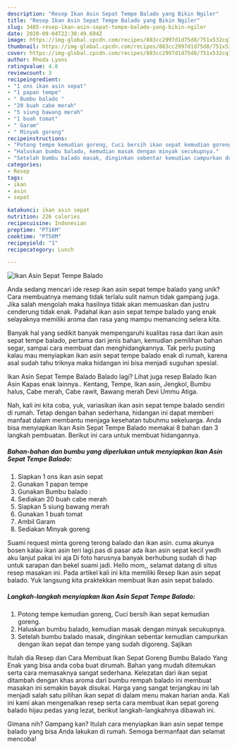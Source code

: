 ```yaml
---
description: "Resep Ikan Asin Sepat Tempe Balado yang Bikin Ngiler"
title: "Resep Ikan Asin Sepat Tempe Balado yang Bikin Ngiler"
slug: 3485-resep-ikan-asin-sepat-tempe-balado-yang-bikin-ngiler
date: 2020-09-04T22:38:49.694Z
image: https://img-global.cpcdn.com/recipes/883cc2997d1d75d8/751x532cq70/ikan-asin-sepat-tempe-balado-foto-resep-utama.jpg
thumbnail: https://img-global.cpcdn.com/recipes/883cc2997d1d75d8/751x532cq70/ikan-asin-sepat-tempe-balado-foto-resep-utama.jpg
cover: https://img-global.cpcdn.com/recipes/883cc2997d1d75d8/751x532cq70/ikan-asin-sepat-tempe-balado-foto-resep-utama.jpg
author: Rhoda Lyons
ratingvalue: 4.8
reviewcount: 3
recipeingredient:
- "1 ons ikan asin sepat"
- "1 papan tempe"
- " Bumbu balado "
- "20 buah cabe merah"
- "5 siung bawang merah"
- "1 buah tomat"
- " Garam"
- " Minyak goreng"
recipeinstructions:
- "Potong tempe kemudian goreng, Cuci bersih ikan sepat kemudian goreng."
- "Haluskan bumbu balado, kemudian masak dengan minyak secukupnya."
- "Setelah bumbu balado masak, dinginkan sebentar kemudian campurkan dengan ikan sepat dan tempe yang sudah digoreng. Sajikan"
categories:
- Resep
tags:
- ikan
- asin
- sepat

katakunci: ikan asin sepat 
nutrition: 226 calories
recipecuisine: Indonesian
preptime: "PT16M"
cooktime: "PT58M"
recipeyield: "1"
recipecategory: Lunch

---
```



![Ikan Asin Sepat Tempe Balado](https://img-global.cpcdn.com/recipes/883cc2997d1d75d8/751x532cq70/ikan-asin-sepat-tempe-balado-foto-resep-utama.jpg)

Anda sedang mencari ide resep ikan asin sepat tempe balado yang unik? Cara membuatnya memang tidak terlalu sulit namun tidak gampang juga. Jika salah mengolah maka hasilnya tidak akan memuaskan dan justru cenderung tidak enak. Padahal ikan asin sepat tempe balado yang enak selayaknya memiliki aroma dan rasa yang mampu memancing selera kita.

Banyak hal yang sedikit banyak mempengaruhi kualitas rasa dari ikan asin sepat tempe balado, pertama dari jenis bahan, kemudian pemilihan bahan segar, sampai cara membuat dan menghidangkannya. Tak perlu pusing kalau mau menyiapkan ikan asin sepat tempe balado enak di rumah, karena asal sudah tahu triknya maka hidangan ini bisa menjadi suguhan spesial.

Ikan Asin Sepat Tempe Balado Balado lagi? Lihat juga resep Balado Ikan Asin Kapas enak lainnya.. Kentang, Tempe, Ikan asin, Jengkol, Bumbu halus, Cabe merah, Cabe rawit, Bawang merah Devi Ummu Atiga.


Nah, kali ini kita coba, yuk, variasikan ikan asin sepat tempe balado sendiri di rumah. Tetap dengan bahan sederhana, hidangan ini dapat memberi manfaat dalam membantu menjaga kesehatan tubuhmu sekeluarga. Anda bisa menyiapkan Ikan Asin Sepat Tempe Balado memakai 8 bahan dan 3 langkah pembuatan. Berikut ini cara untuk membuat hidangannya.

<!--inarticleads1-->

##### Bahan-bahan dan bumbu yang diperlukan untuk menyiapkan Ikan Asin Sepat Tempe Balado:

1. Siapkan 1 ons ikan asin sepat
1. Gunakan 1 papan tempe
1. Gunakan  Bumbu balado :
1. Sediakan 20 buah cabe merah
1. Siapkan 5 siung bawang merah
1. Gunakan 1 buah tomat
1. Ambil  Garam
1. Sediakan  Minyak goreng


Suami request minta goreng terong balado dan ikan asin. cuma akunya bosen kalau ikan asin teri lagi.pas di pasar ada ikan asin sepat kecil ywdh aku lanjut pakai ini aja Di foto harusnya banyak berhubung sudah di hap untuk sarapan dan bekel suami jadi. Hello mom,, selamat datang di situs resep masakan ini. Pada artikel kali ini kita memiliki Resep Ikan asin sepat balado. Yuk langsung kita praktekkan membuat Ikan asin sepat balado. 

<!--inarticleads2-->

##### Langkah-langkah menyiapkan Ikan Asin Sepat Tempe Balado:

1. Potong tempe kemudian goreng, Cuci bersih ikan sepat kemudian goreng.
1. Haluskan bumbu balado, kemudian masak dengan minyak secukupnya.
1. Setelah bumbu balado masak, dinginkan sebentar kemudian campurkan dengan ikan sepat dan tempe yang sudah digoreng. Sajikan


Itulah dia Resep dan Cara Membuat Ikan Sepat Goreng Bumbu Balado Yang Enak yang bisa anda coba buat dirumah. Bahan yang mudah ditemukan serta cara memasaknya sangat sederhana. Kelezatan dari ikan sepat ditambah dengan khas aroma dari bumbu rempah balado ini membuat masakan ini semakin bayak disukai. Harga yang sangat terjangkau ini lah menjadi salah satu pilihan ikan sepat di dalam menu makan harian anda. Kali ini kami akan mengenalkan resep serta cara membuat ikan sepat goreng balado hijau pedas yang lezat, berikut langkah-langkahnya dibawah ini. 

Gimana nih? Gampang kan? Itulah cara menyiapkan ikan asin sepat tempe balado yang bisa Anda lakukan di rumah. Semoga bermanfaat dan selamat mencoba!
